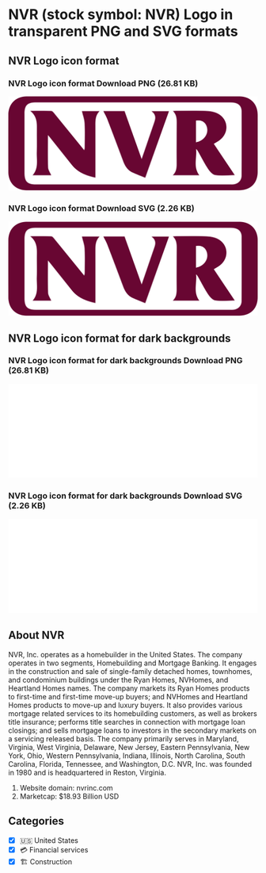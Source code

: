 # NVR (stock symbol: NVR) Logo in transparent PNG and SVG formats

## NVR Logo icon format

### NVR Logo icon format Download PNG (26.81 KB)

![NVR Logo icon format Download PNG (26.81 KB)](/img/orig/NVR-d10dfcd1.png)

### NVR Logo icon format Download SVG (2.26 KB)

![NVR Logo icon format Download SVG (2.26 KB)](/img/orig/NVR-a4df293e.svg)

## NVR Logo icon format for dark backgrounds

### NVR Logo icon format for dark backgrounds Download PNG (26.81 KB)

![NVR Logo icon format for dark backgrounds Download PNG (26.81 KB)](/img/orig/NVR.D-6a1b2eae.png)

### NVR Logo icon format for dark backgrounds Download SVG (2.26 KB)

![NVR Logo icon format for dark backgrounds Download SVG (2.26 KB)](/img/orig/NVR.D-ebe7ebe0.svg)

## About NVR

NVR, Inc. operates as a homebuilder in the United States. The company operates in two segments, Homebuilding and Mortgage Banking. It engages in the construction and sale of single-family detached homes, townhomes, and condominium buildings under the Ryan Homes, NVHomes, and Heartland Homes names. The company markets its Ryan Homes products to first-time and first-time move-up buyers; and NVHomes and Heartland Homes products to move-up and luxury buyers. It also provides various mortgage related services to its homebuilding customers, as well as brokers title insurance; performs title searches in connection with mortgage loan closings; and sells mortgage loans to investors in the secondary markets on a servicing released basis. The company primarily serves in Maryland, Virginia, West Virginia, Delaware, New Jersey, Eastern Pennsylvania, New York, Ohio, Western Pennsylvania, Indiana, Illinois, North Carolina, South Carolina, Florida, Tennessee, and Washington, D.C. NVR, Inc. was founded in 1980 and is headquartered in Reston, Virginia.

1. Website domain: nvrinc.com
2. Marketcap: $18.93 Billion USD


## Categories
- [x] 🇺🇸 United States
- [x] 💳 Financial services
- [x] 🏗 Construction
